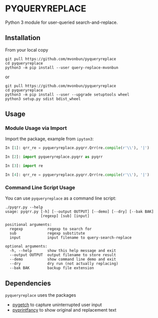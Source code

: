 # PYQUERYREPLACE
Python 3 module for user-queried search-and-replace.

## Installation

From your local copy
``` shell
git pull https://github.com/mvonbun/pyqueryreplace
cd pyqueryreplace
python3 -m pip install --user query-replace-mvonbun
```

or

``` shell
git pull https://github.com/mvonbun/pyqueryreplace
cd pyqueryreplace
python3 -m pip install --user --upgrade setuptools wheel
python3 setup.py sdist bdist_wheel
```


## Usage
### Module Usage via Import
Import the package, example from `ipyton3`:

``` python
In [1]: qrr_re = pyqueryreplace.pyqrr.Qrr(re.compile(r'\\'), '|')

In [2]: import pyqueryreplace.pyqrr as pyqrr

In [3]: import re

In [4]: qrr_re = pyqueryreplace.pyqrr.Qrr(re.compile(r'\\'), '|')
```

### Command Line Script Usage
You can use `pyqueryreplace` as a command line script:

``` shell
./pyqrr.py --help
usage: pyqrr.py [-h] [--output OUTPUT] [--demo] [--dry] [--bak BAK]
                [regexp] [sub] [input]

positional arguments:
  regexp           regexp to search for
  sub              regexp substitute
  input            input filename to query-search-replace

optional arguments:
  -h, --help       show this help message and exit
  --output OUTPUT  output filename to store result
  --demo           show command line demo and exit
  --dry            dry run (not actually replacing)
  --bak BAK        backup file extension
```


## Dependencies
`pyqueryreplace` uses the packages
- [pygetch](https://github.com/mvonbun/pygetch) to capture uninterrupted user
  input
- [pyprintfancy](https://github.com/mvonbun/pyprintfancy) to show original and
  replacement text
